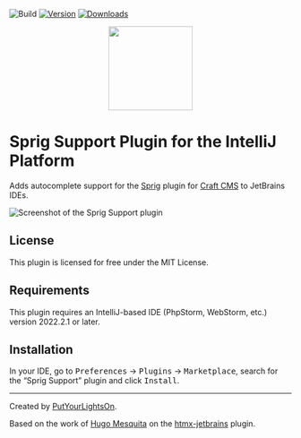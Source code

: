 ![Build](https://github.com/putyourlightson/intellij-sprig-support/workflows/Build/badge.svg)
[![Version](https://img.shields.io/jetbrains/plugin/v/21571-sprig-support)](https://plugins.jetbrains.com/plugin/21571-sprig-support)
[![Downloads](https://img.shields.io/jetbrains/plugin/d/21571-sprig-support)](https://plugins.jetbrains.com/plugin/21571-sprig-support)

<p align="center"><img width="150" src="https://raw.githubusercontent.com/putyourlightson/craft-sprig/v1/src/icon.svg"></p>

# Sprig Support Plugin for the IntelliJ Platform

<!-- Plugin description -->
Adds autocomplete support for the [Sprig](https://putyourlightson.com/plugins/sprig) plugin for [Craft CMS](https://craftcms.com/) to JetBrains IDEs.
<!-- Plugin description end -->

![Screenshot of the Sprig Support plugin](https://user-images.githubusercontent.com/57572400/233850362-e4ff91d7-4e8d-49c4-8d43-367ce6b0141b.png)

## License

This plugin is licensed for free under the MIT License.

## Requirements

This plugin requires an IntelliJ-based IDE (PhpStorm, WebStorm, etc.) version 2022.2.1 or later.

## Installation

In your IDE, go to <kbd>Preferences</kbd> → <kbd>Plugins</kbd> → <kbd>Marketplace</kbd>, search for the “Sprig Support” plugin and click <kbd>Install</kbd>.

---

Created by [PutYourLightsOn](https://putyourlightson.com/).

Based on the work of [Hugo Mesquita](https://twitter.com/hugohomesquita) on the [htmx-jetbrains](https://github.com/hugohomesquita/htmx-jetbrains) plugin.
